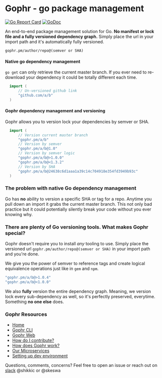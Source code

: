 
# Gophr - go package management
[![Go Report Card](https://goreportcard.com/badge/github.com/skeswa/gophr)](https://goreportcard.com/report/github.com/skeswa/gophr)
[![GoDoc](https://godoc.org/github.com/skeswa/gophr/common?status.svg)](https://godoc.org/github.com/skeswa/gophr/common)

An end-to-end package management solution for Go. **No manifest or lock file and a fully versioned dependency graph.** Simply place the url in your import path and it's automatically fully versioned.

`
gophr.pm/author/repo@(semver or SHA)
`

#### Native go dependency management
`go get` can only retrieve the current master branch. If you ever need to re-download your dependency it could be totally different each time.
```go
  import (
      // Un-versioned github link
      "github.com/a/b"
  )
```

#### Gophr dependency management and versioning
Gophr allows you to version lock your dependencies by semver or SHA.
```go
  import (
      // Version current master branch
      "gophr.pm/a/b"
      // Version by semver
      "gophr.pm/a/b@1.0"
      // Version by semver logic
      "gophr.pm/a/b@>1.0.0"
      "gophr.pm/a/b@<1.3.2"
      // Version by SHA
      "gophr.pm/a/b@24638c6d1aaa1a39c14c704918e354fd3949b93c"
  )
```

### The problem with native Go dependency management
Go has **no** ability to version a specific SHA or tag for a repo. Anytime you pull down an import it grabs the current master branch. This not only bad practice but it could potentially silently break your code without you ever knowing why.

### There are plenty of Go versioning tools. What makes Gophr special?

Gophr doesn't require you to install _any_ tooling to use. Simply place the versioned url `gophr.pm/author/repo@(semver or SHA)` in your import path and you're done.

We give you the power of semver to reference tags and create logical equivalence operations just like in `gem` and `npm`.

```go
"gophr.pm/a/b@>1.0.4"
"gophr.pm/a/b@<1.0.0"
```

We also **fully** version the entire dependency graph. Meaning, we version lock every sub-dependency as well, so it's perfectly preserved, everytime. Something **no one else** does.

### Gophr Resources
- [Home](https://github.com/skeswa/gophr/wiki)
- [Gophr CLI](https://github.com/skeswa/gophr/wiki/Gophr-CLI)
- [Gophr Web](https://github.com/skeswa/gophr/wiki/Gophr-Web)
- [How do I contribute?](https://github.com/skeswa/gophr/wiki/How-do-I-contribute%3F)
- [How does Gophr work?](https://github.com/skeswa/gophr/wiki/How-does-Gophr-work%3F)
- [Our Microservices](https://github.com/skeswa/gophr/wiki/Our-Microservices)
- [Setting up dev environment](https://github.com/skeswa/gophr/wiki/Setting-up-dev-environment)

Questions, comments, concerns? Feel free to open an issue or reach out on [slack](http://gophrpm.slack.com) @shikkic or @skeswa

